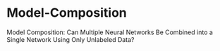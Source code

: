 # Model-Composition
Model Composition: Can Multiple Neural Networks Be Combined into a Single Network Using Only Unlabeled Data?
